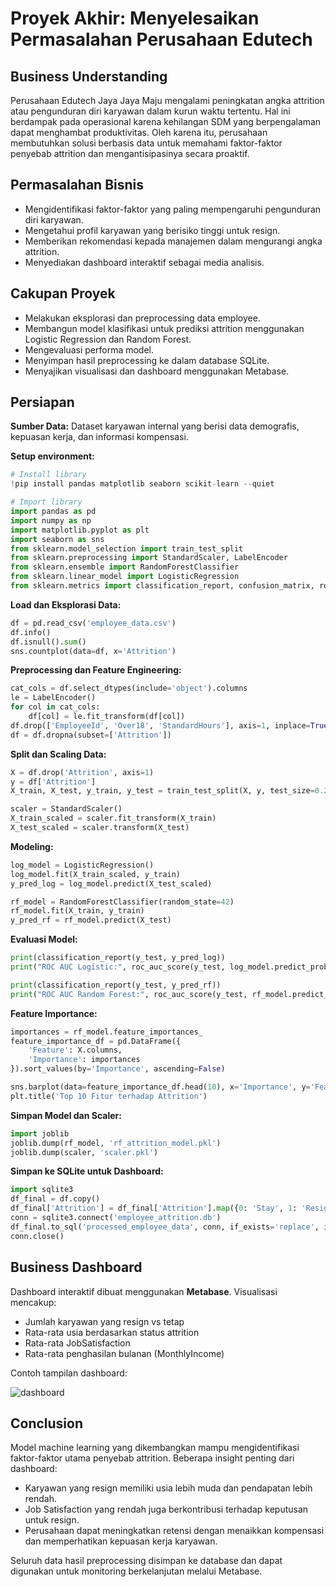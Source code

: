 
# Proyek Akhir: Menyelesaikan Permasalahan Perusahaan Edutech

## Business Understanding

Perusahaan Edutech Jaya Jaya Maju mengalami peningkatan angka attrition atau pengunduran diri karyawan dalam kurun waktu tertentu. Hal ini berdampak pada operasional karena kehilangan SDM yang berpengalaman dapat menghambat produktivitas. Oleh karena itu, perusahaan membutuhkan solusi berbasis data untuk memahami faktor-faktor penyebab attrition dan mengantisipasinya secara proaktif.

## Permasalahan Bisnis

- Mengidentifikasi faktor-faktor yang paling mempengaruhi pengunduran diri karyawan.
- Mengetahui profil karyawan yang berisiko tinggi untuk resign.
- Memberikan rekomendasi kepada manajemen dalam mengurangi angka attrition.
- Menyediakan dashboard interaktif sebagai media analisis.

## Cakupan Proyek

- Melakukan eksplorasi dan preprocessing data employee.
- Membangun model klasifikasi untuk prediksi attrition menggunakan Logistic Regression dan Random Forest.
- Mengevaluasi performa model.
- Menyimpan hasil preprocessing ke dalam database SQLite.
- Menyajikan visualisasi dan dashboard menggunakan Metabase.

## Persiapan

**Sumber Data:** Dataset karyawan internal yang berisi data demografis, kepuasan kerja, dan informasi kompensasi.

**Setup environment:**

```python
# Install library
!pip install pandas matplotlib seaborn scikit-learn --quiet

# Import library
import pandas as pd
import numpy as np
import matplotlib.pyplot as plt
import seaborn as sns
from sklearn.model_selection import train_test_split
from sklearn.preprocessing import StandardScaler, LabelEncoder
from sklearn.ensemble import RandomForestClassifier
from sklearn.linear_model import LogisticRegression
from sklearn.metrics import classification_report, confusion_matrix, roc_auc_score
```

**Load dan Eksplorasi Data:**

```python
df = pd.read_csv('employee_data.csv')
df.info()
df.isnull().sum()
sns.countplot(data=df, x='Attrition')
```

**Preprocessing dan Feature Engineering:**

```python
cat_cols = df.select_dtypes(include='object').columns
le = LabelEncoder()
for col in cat_cols:
    df[col] = le.fit_transform(df[col])
df.drop(['EmployeeId', 'Over18', 'StandardHours'], axis=1, inplace=True)
df = df.dropna(subset=['Attrition'])
```

**Split dan Scaling Data:**

```python
X = df.drop('Attrition', axis=1)
y = df['Attrition']
X_train, X_test, y_train, y_test = train_test_split(X, y, test_size=0.2, stratify=y, random_state=42)

scaler = StandardScaler()
X_train_scaled = scaler.fit_transform(X_train)
X_test_scaled = scaler.transform(X_test)
```

**Modeling:**

```python
log_model = LogisticRegression()
log_model.fit(X_train_scaled, y_train)
y_pred_log = log_model.predict(X_test_scaled)

rf_model = RandomForestClassifier(random_state=42)
rf_model.fit(X_train, y_train)
y_pred_rf = rf_model.predict(X_test)
```

**Evaluasi Model:**

```python
print(classification_report(y_test, y_pred_log))
print("ROC AUC Logistic:", roc_auc_score(y_test, log_model.predict_proba(X_test_scaled)[:, 1]))

print(classification_report(y_test, y_pred_rf))
print("ROC AUC Random Forest:", roc_auc_score(y_test, rf_model.predict_proba(X_test)[:, 1]))
```

**Feature Importance:**

```python
importances = rf_model.feature_importances_
feature_importance_df = pd.DataFrame({
    'Feature': X.columns,
    'Importance': importances
}).sort_values(by='Importance', ascending=False)

sns.barplot(data=feature_importance_df.head(10), x='Importance', y='Feature')
plt.title('Top 10 Fitur terhadap Attrition')
```

**Simpan Model dan Scaler:**

```python
import joblib
joblib.dump(rf_model, 'rf_attrition_model.pkl')
joblib.dump(scaler, 'scaler.pkl')
```

**Simpan ke SQLite untuk Dashboard:**

```python
import sqlite3
df_final = df.copy()
df_final['Attrition'] = df_final['Attrition'].map({0: 'Stay', 1: 'Resign'})
conn = sqlite3.connect('employee_attrition.db')
df_final.to_sql('processed_employee_data', conn, if_exists='replace', index=False)
conn.close()
```

## Business Dashboard

Dashboard interaktif dibuat menggunakan **Metabase**. Visualisasi mencakup:
- Jumlah karyawan yang resign vs tetap
- Rata-rata usia berdasarkan status attrition
- Rata-rata JobSatisfaction
- Rata-rata penghasilan bulanan (MonthlyIncome)

Contoh tampilan dashboard:

![dashboard](3e291b15-1a5b-44f5-aec5-94291b34b28e.png)

## Conclusion

Model machine learning yang dikembangkan mampu mengidentifikasi faktor-faktor utama penyebab attrition. Beberapa insight penting dari dashboard:
- Karyawan yang resign memiliki usia lebih muda dan pendapatan lebih rendah.
- Job Satisfaction yang rendah juga berkontribusi terhadap keputusan untuk resign.
- Perusahaan dapat meningkatkan retensi dengan menaikkan kompensasi dan memperhatikan kepuasan kerja karyawan.

Seluruh data hasil preprocessing disimpan ke database dan dapat digunakan untuk monitoring berkelanjutan melalui Metabase.
